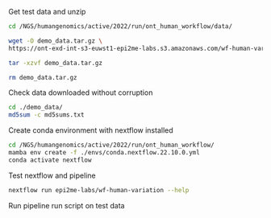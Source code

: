 
Get test data and unzip

```bash
cd /NGS/humangenomics/active/2022/run/ont_human_workflow/data/

wget -O demo_data.tar.gz \
https://ont-exd-int-s3-euwst1-epi2me-labs.s3.amazonaws.com/wf-human-variation/demo_data.tar.gz

tar -xzvf demo_data.tar.gz

rm demo_data.tar.gz
```

Check data downloaded without corruption

```bash
cd ./demo_data/
md5sum -c md5sums.txt
```

Create conda environment with nextflow installed

```bash
cd /NGS/humangenomics/active/2022/run/ont_human_workflow/
mamba env create -f ./envs/conda.nextflow.22.10.0.yml
conda activate nextflow
```

Test nextflow and pipeline

```bash
nextflow run epi2me-labs/wf-human-variation --help
```

Run pipeline run script on test data
